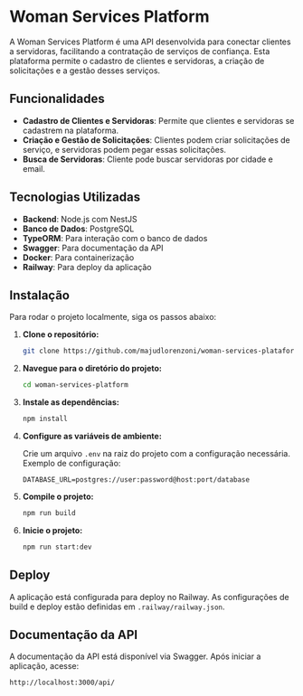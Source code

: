 
# Woman Services Platform

A Woman Services Platform é uma API desenvolvida para conectar clientes a servidoras, facilitando a contratação de serviços de confiança. Esta plataforma permite o cadastro de clientes e servidoras, a criação de solicitações e a gestão desses serviços.

## Funcionalidades

- **Cadastro de Clientes e Servidoras**: Permite que clientes e servidoras se cadastrem na plataforma.
- **Criação e Gestão de Solicitações**: Clientes podem criar solicitações de serviço, e servidoras podem pegar essas solicitações.
- **Busca de Servidoras**: Cliente pode buscar servidoras por cidade e email.

## Tecnologias Utilizadas

- **Backend**: Node.js com NestJS
- **Banco de Dados**: PostgreSQL
- **TypeORM**: Para interação com o banco de dados
- **Swagger**: Para documentação da API
- **Docker**: Para containerização
- **Railway**: Para deploy da aplicação

## Instalação

Para rodar o projeto localmente, siga os passos abaixo:

1. **Clone o repositório:**

   ```bash
   git clone https://github.com/majudlorenzoni/woman-services-plataform
   ```

2. **Navegue para o diretório do projeto:**

   ```bash
   cd woman-services-platform
   ```

3. **Instale as dependências:**

   ```bash
   npm install
   ```

4. **Configure as variáveis de ambiente:**

   Crie um arquivo `.env` na raiz do projeto com a configuração necessária. Exemplo de configuração:

   ```env
   DATABASE_URL=postgres://user:password@host:port/database
   ```

5. **Compile o projeto:**

   ```bash
   npm run build
   ```

6. **Inicie o projeto:**

   ```bash
   npm run start:dev
   ```


## Deploy

A aplicação está configurada para deploy no Railway. As configurações de build e deploy estão definidas em `.railway/railway.json`.

## Documentação da API

A documentação da API está disponível via Swagger. Após iniciar a aplicação, acesse:

```
http://localhost:3000/api/
```

